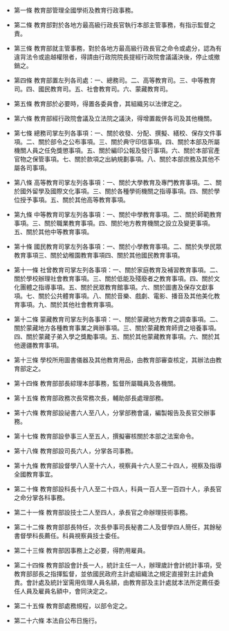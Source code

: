 * 第一條 教育部管理全國學術及教育行政事務。

* 第二條 教育部對於各地方最高級行政長官執行本部主管事務，有指示監督之責。

* 第三條 教育部就主管事務，對於各地方最高級行政長官之命令或處分，認為有違背法令或逾越權限者，得請由行政院院長提經行政院會議議決後，停止或撤銷之。

* 第四條 教育部置左列各司處：一、總務司。二、高等教育司。三、中等教育司。四、國民教育司。五、社會教育司。六、蒙藏教育司。

* 第五條 教育部於必要時，得置各委員會，其組織另以法律定之。

* 第六條 教育部經行政院會議及立法院之議決，得增置裁併各司及其他機關。

* 第七條 總務司掌左列各事項：一、關於收發、分配、撰擬、繕校、保存文件事項。二、關於部令之公布事項。三、關於典守印信事項。四、關於本部及所屬機關人員之任免獎懲事項。五、關於編印公報及發行事項。六、關於本部官產官物之保管事項。七、關於款項之出納規劃事項。八、關於本部庶務及其他不屬各司事項。

* 第八條 高等教育司掌左列各事項：一、關於大學教育及專門教育事項。二、關於國外留學及國際文化事項。三、關於各種學術機關之指導事項。四、關於學位授予事項。五、關於其他高等教育事項。

* 第九條 中等教育司掌左列各事項：一、關於中學教育事項。二、關於師範教育事項。三、關於職業教育事項。四、關於地方教育機關之設立及變更事項。五、關於其他中等教育事項。

* 第十條 國民教育司掌左列各事項：一、關於小學教育事項。二、關於失學民眾教育事項三、關於幼稚園教育事項四、關於其他國民教育事項。

* 第十一條 社曾教育司掌左列各事項：一、關於家庭教育及補習教育事項。二、關於學校辦理社會教育事項。三、關於低能及殘廢者之教育事項。四、關於文化團體之指導事項。五、關於民眾教育館事項。六、關於圖書及保存文獻事項。七、關於公共體育事項。八、關於音樂、戲劇、電影、播音及其他美化教育事項。九、關於其他社會教育事項。

* 第十二條 蒙藏教育司掌左列各事項：一、關於蒙藏地方教育之調查事項。二、關於蒙藏地方各種教育事業之興辦事項。三、關於蒙藏教育師資之培養事項。四、關於蒙藏子弟入學之獎勵事項。五、關於其他蒙藏教育事項。六、關於其他邊疆教育事項。

* 第十三條 學校所用圖書儀器及其他教育用品，由教育部審查核定，其辦法由教育部定之。

* 第十四條 教育部部長綜理本部事務，監督所屬職員及各機關。

* 第十五條 教育部政務次長常務次長，輔助部長處理部務。

* 第十六條 教育部設祕書六人至八人，分掌部務會議，編製報告及長官交辦事務。

* 第十七條 教育部設參事三人至五人，撰擬審核關於本部之法案命令。

* 第十八條 教育部設司長六人，分掌各司事務。

* 第十九條 教育部設督學八人至十六人，視察員十六人至二十四人，視察及指導全國教育事宜。

* 第二十條 教育部設科長十八人至二十四人，科員一百人至一百四十人，承長官之命分掌各科事務。

* 第二十一條 教育部設技士二人至四人，承長官之命辦理技術事務。

* 第二十二條 教育部部長特任，次長參事司長秘書二人及督學四人簡任，其餘秘書督學科長薦任。科員視察員技士委任。

* 第二十三條 教育部因事務上之必要，得酌用雇員。

* 第二十四條 教育部設會計長一人，統計主任一人，辦理歲計會計統計事項，受教育部部長之指揮監督，並依國民政府主計處組織法之規定直接對主計處負責。會計處及統計室需用佐理人員名額，由教育部及主計處就本法所定薦任委任人員及雇員名額中，會同決定之。

* 第二十五條 教育部處務規程，以部令定之。

* 第二十六條 本法自公布日施行。

